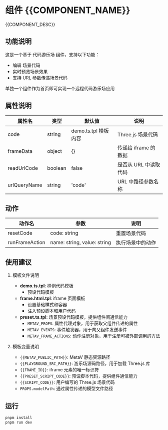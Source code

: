 # 组件 {{COMPONENT_NAME}}
{{COMPONENT_DESC}}

## 功能说明

这是一个基于 代码游乐场 组件，支持以下功能：

- 编辑 场景代码
- 实时预览场景效果
- 支持 URL 参数传递场景代码

单独一个组件作为首页即可实现一个远程代码游乐场应用


## 属性说明

| 属性名 | 类型 | 默认值 | 说明 |
|--------|------|---------|-------|
| code | string | demo.ts.tpl 模板内容 | Three.js 场景代码 |
| frameData | object | {} | 传递给 iframe 的数据 |
| readUrlCode | boolean | false | 是否从 URL 中读取代码 |
| urlQueryName | string | 'code' | URL 中路径参数名称 |

## 动作

| 动作名 | 参数 | 说明 |
|--------|------|-------|
| resetCode | code: string | 重置场景代码 |
| runFrameAction | name: string, value: string | 执行场景中的动作 |


## 使用建议

1. 模板文件说明
    - **demo.ts.tpl**: 样例代码模板
        - 预设代码模板
    - **frame.html.tpl**: iframe 页面模板
        - 设置基础样式和容器
        - 注入预设脚本和用户代码
    - **preset.ts.tpl**: 场景预设代码模板，提供组件间通信能力
        - `METAV_PROPS`: 属性代理对象，用于获取父组件传递的属性
        - `METAV_EVENTS`: 事件触发器，用于向父组件发送事件
        - `METAV_FRAME_ACTIONS`: 动作注册对象，用于注册可被外部调用的方法

2. 模板变量说明
    - `{{METAV_PUBLIC_PATH}}`: MetaV 静态资源路径
    - `{{PLAYGROUND_SRC_PATH}}`: 游乐场源码路径，用于加载 Three.js 库
    - `{{FRAME_ID}}`: iframe 元素的唯一标识符
    - `{{PRESET_SCRIPT_CODE}}`: 预设脚本代码，提供组件通信能力
    - `{{SCRIPT_CODE}}`: 用户编写的 Three.js 场景代码
    - `PROPS.modelPath`: 通过属性传递的模型文件路径
    

## 运行

```bash
pnpm install
pnpm run dev
```
